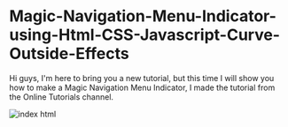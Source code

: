 # Magic-Navigation-Menu-Indicator-using-Html-CSS-Javascript-Curve-Outside-Effects
Hi guys, I'm here to bring you a new tutorial, but this time I will show you how to make a Magic Navigation Menu Indicator, I made the tutorial from the Online Tutorials channel.

![index html](https://user-images.githubusercontent.com/78237060/151607299-8f81634b-3ea0-4e90-aead-3a35fee9bae3.png)
